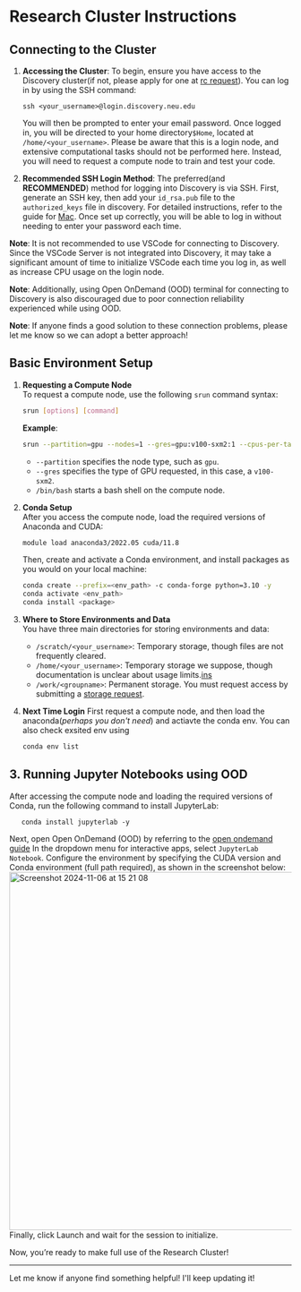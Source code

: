# Research Cluster Instructions

## Connecting to the Cluster

1. **Accessing the Cluster**: 
   To begin, ensure you have access to the Discovery cluster(if not, please apply for one at [rc request](https://service.northeastern.edu/tech?id=sc_cat_item&sys_id=0ae24596db535fc075892f17d496199c)). You can log in by using the SSH command: 
   ```
   ssh <your_username>@login.discovery.neu.edu
   ```
   You will then be prompted to enter your email password. Once logged in, you will be directed to your home directory`$Home`, located at `/home/<your_username>`. Please be aware that this is a login node, and extensive computational tasks should not be performed here. Instead, you will need to request a compute node to train and test your code.

2. **Recommended SSH Login Method**: 
   The preferred(and **RECOMMENDED**) method for logging into Discovery is via SSH. First, generate an SSH key, then add your `id_rsa.pub` file to the `authorized_keys` file in discovery. For detailed instructions, refer to the guide for [Mac](https://rc-docs.northeastern.edu/en/latest/connectingtocluster/mac.html). Once set up correctly, you will be able to log in without needing to enter your password each time.

**Note**: It is not recommended to use VSCode for connecting to Discovery. Since the VSCode Server is not integrated into Discovery, it may take a significant amount of time to initialize VSCode each time you log in, as well as increase CPU usage on the login node.

**Note**: Additionally, using Open OnDemand (OOD) terminal for connecting to Discovery is also discouraged due to poor connection reliability experienced while using OOD.

**Note**: If anyone finds a good solution to these connection problems, please let me know so we can adopt a better approach!

## Basic Environment Setup

1. **Requesting a Compute Node**  
   To request a compute node, use the following `srun` command syntax:
   ```bash
   srun [options] [command]
   ```
   **Example**:
   ```bash
   srun --partition=gpu --nodes=1 --gres=gpu:v100-sxm2:1 --cpus-per-task=2 --mem=10GB --time=02:00:00 --pty /bin/bash
   ```
   - `--partition` specifies the node type, such as `gpu`.
   - `--gres` specifies the type of GPU requested, in this case, a `v100-sxm2`.
   - `/bin/bash` starts a bash shell on the compute node.

2. **Conda Setup**  
   After you access the compute node, load the required versions of Anaconda and CUDA:
   ```bash
   module load anaconda3/2022.05 cuda/11.8
   ```
   Then, create and activate a Conda environment, and install packages as you would on your local machine:
   ```bash
   conda create --prefix=<env_path> -c conda-forge python=3.10 -y
   conda activate <env_path>
   conda install <package>
   ```

3. **Where to Store Environments and Data**  
   You have three main directories for storing environments and data:
   - `/scratch/<your_username>`: Temporary storage, though files are not frequently cleared.
   - `/home/<your_username>`: Temporary storage we suppose, though documentation is unclear about usage limits.[ins](https://rc-docs.northeastern.edu/en/latest/datamanagement/discovery_storage.html)
   - `/work/<groupname>`: Permanent storage. You must request access by submitting a [storage request](https://service.northeastern.edu/tech?id=sc_cat_item&sys_id=891235d31b20c0502dafc8415b4bcb0e).

4. **Next Time Login**
    First request a compute node, and then load the anaconda(*perhaps you don't need*) and actiavte the conda env. You can also check exsited env using
    ```bash
    conda env list
    ```

## 3. **Running Jupyter Notebooks using OOD**
   After accessing the compute node and loading the required versions of Conda, run the following command to install JupyterLab:
```
   conda install jupyterlab -y
```
Next, open Open OnDemand (OOD) by referring to the [open ondemand guide](https://rc.northeastern.edu/ood/#:~:text=Log%20in%20to%20OOD.,launching%20JupyterLab%20Notebook%20will%20appear.) 
In the dropdown menu for interactive apps, select `JupyterLab Notebook`. Configure the environment by specifying the CUDA version and Conda environment (full path required), as shown in the screenshot below: <img width="640" alt="Screenshot 2024-11-06 at 15 21 08" src="https://github.com/user-attachments/assets/1e0a6a0c-2e18-4c06-b2b9-c5825d22eb84"> 
Finally, click Launch and wait for the session to initialize.


Now, you’re ready to make full use of the Research Cluster!

--- 

Let me know if anyone find something helpful! I'll keep updating it!


